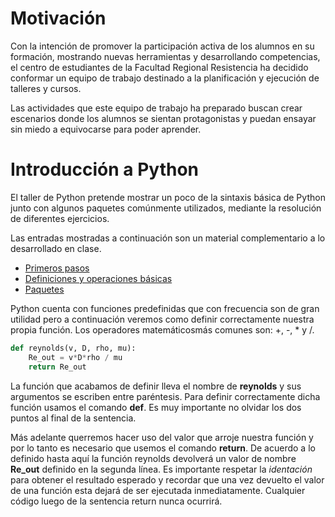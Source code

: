 ﻿# Motivación
Con la intención de promover la participación activa de los alumnos en su formación, mostrando nuevas herramientas y desarrollando competencias, el centro de estudiantes de la Facultad Regional Resistencia ha decidido conformar un equipo de trabajo destinado a la planificación y ejecución de talleres y cursos. 

Las actividades que este equipo de trabajo ha preparado buscan crear escenarios donde los alumnos se sientan protagonistas y puedan ensayar sin miedo a equivocarse para poder aprender.

# Introducción a Python
El taller de Python pretende mostrar un poco de la sintaxis básica de Python junto con algunos paquetes comúnmente utilizados, mediante la resolución de diferentes ejercicios. 

Las entradas mostradas a continuación son un material complementario a lo desarrollado en clase.

- [Primeros pasos](pages/Python1.html)
- [Definiciones y operaciones básicas](pages/Python2.html)
- [Paquetes](pages/Python3.html)

Python cuenta con funciones predefinidas que con frecuencia son de gran utilidad pero a continuación veremos como definir correctamente nuestra propia función. Los operadores matemáticosmás comunes son: +, -, * y /.

```python
def reynolds(v, D, rho, mu):
    Re_out = v*D*rho / mu
    return Re_out
```

La función que acabamos de definir lleva el nombre de **reynolds** y sus argumentos se escriben entre paréntesis. Para definir correctamente dicha función usamos el comando **def**. Es muy importante no olvidar los dos puntos al final de la sentencia.
	
Más adelante querremos hacer uso del valor que arroje nuestra función y por lo tanto es necesario que usemos el comando **return**. De acuerdo a lo definido hasta aquí la función reynolds devolverá un valor de nombre **Re_out** definido en la segunda línea. Es importante respetar la *identación* para obtener el resultado esperado y recordar que una vez devuelto el valor de una función esta dejará de ser ejecutada inmediatamente. Cualquier código luego de la sentencia return nunca ocurrirá.    
